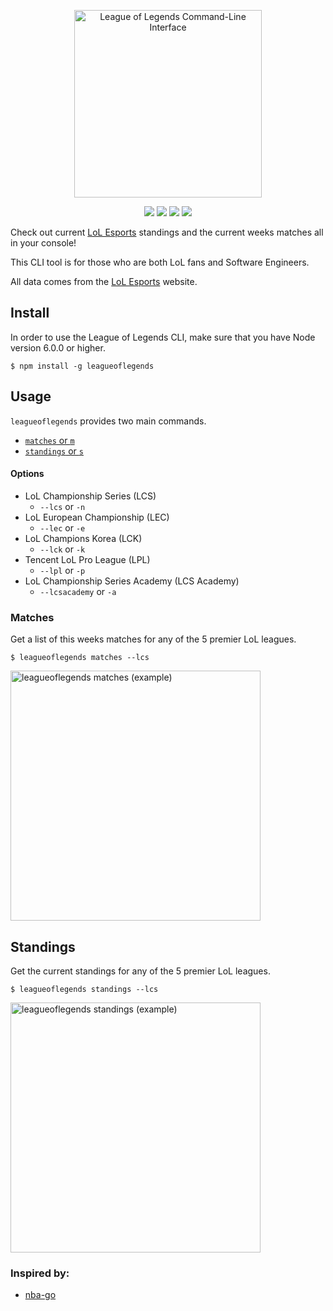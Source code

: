 <p align="center">
<a href="https://www.npmjs.com/package/leagueoflegends" target="_blank" rel="noopener">
  <img src="https://user-images.githubusercontent.com/22821657/89957923-ae46a000-dc06-11ea-9417-b89e69b0e785.png" alt="League of Legends Command-Line Interface" width="300px">
</a>
</p>

<p align=center>
<a target="_blank" href="https://travis-ci.com/LukeAlSaba/leagueoflegends" title="Build Status"><img src="https://travis-ci.com/LukeAlSaba/leagueoflegends.svg?branch=master"></a>
<a target="_blank" href="https://npmjs.org/package/leagueoflegends" title="NPM version"><img src="https://img.shields.io/npm/v/leagueoflegends.svg"></a>
<a target="_blank" href="http://nodejs.org/download/" title="Node version"><img src="https://img.shields.io/badge/node.js-%3E=_6.0-green.svg"></a>
<a target="_blank" href="https://opensource.org/licenses/MIT" title="License: MIT"><img src="https://img.shields.io/badge/License-MIT-blue.svg"></a>
</p>

<p>
Check out current <a href="https://watch.lolesports.com/" target="_blank" rel="noopener">LoL Esports</a> standings and the current weeks matches all in your console!

This CLI tool is for those who are both LoL fans and Software Engineers.

All data comes from the <a href="https://watch.lolesports.com/" target="_blank" rel="noopener">LoL Esports</a> website.
</p>

## Install

<p>
In order to use the League of Legends CLI, make sure that you have Node version 6.0.0 or higher.
</p>

```
$ npm install -g leagueoflegends
```

## Usage

`leagueoflegends` provides two main commands. 

  - [`matches` or `m`](#game)
  - [`standings` or `s`](#game)
  
#### Options

  - LoL Championship Series (LCS)  
    - `--lcs` or `-n`
  - LoL European Championship (LEC)
    - `--lec` or `-e`
  - LoL Champions Korea (LCK)
    - `--lck` or `-k`
  - Tencent LoL Pro League (LPL)
    - `--lpl` or `-p`
  - LoL Championship Series Academy (LCS Academy)
    - `--lcsacademy` or `-a`

### Matches

<p>
Get a list of this weeks matches for any of the 5 premier LoL leagues.
</p>

```
$ leagueoflegends matches --lcs
```

<a href="https://www.npmjs.com/package/leagueoflegends" target="_blank" rel="noopener">
  <img width="400" alt="leagueoflegends matches (example)" src="https://user-images.githubusercontent.com/22821657/87068872-3ab70a80-c1e4-11ea-909d-be0001ee2fbb.png">
</a>

## Standings

<p>
Get the current standings for any of the 5 premier LoL leagues.
</p>

```
$ leagueoflegends standings --lcs
```
<a href="https://www.npmjs.com/package/leagueoflegends" target="_blank" rel="noopener">
<img width="400" alt="leagueoflegends standings (example)" src="https://user-images.githubusercontent.com/22821657/87068901-49052680-c1e4-11ea-97fb-33a86dd71731.png">
</a>

### Inspired by:

  - [nba-go](https://github.com/xxhomey19/nba-go)
  
  
